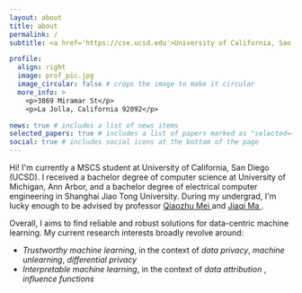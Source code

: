```yaml
---
layout: about
title: about
permalink: /
subtitle: <a href='https://cse.ucsd.edu'>University of California, San Diego</a>. Address. y2tu@ucsd.edu.

profile:
  align: right
  image: prof_pic.jpg
  image_circular: false # crops the image to make it circular
  more_info: >
    <p>3869 Miramar St</p>
    <p>La Jolla, California 92092</p>

news: true # includes a list of news items
selected_papers: true # includes a list of papers marked as "selected={true}"
social: true # includes social icons at the bottom of the page
---
```


<p> Hi! I'm currently a MSCS student at University of California, San Diego (UCSD). I received a bachelor degree of computer science at University of Michigan, Ann Arbor, and a bachelor degree of electrical computer engineering in Shanghai Jiao Tong University. During my undergrad, I'm lucky enough to be advised by professor <a href = 'https://umich-foreseer.github.io'> Qiaozhu Mei </a> and <a href='https://jiaqima.github.io'> Jiaqi Ma </a>. </p>

<p>Overall, I aims to find reliable and robust solutions for data-centric machine learning. My current research interests broadly revolve around:</p>
<ul>
  <li><em>Trustworthy machine learning</em>, in the context of <em> data privacy</em>, <em> machine unlearning</em>, <em> differential privacy </em></li>
  <li><em>Interpretable machine learning</em>, in the context of <em> data attribution </em>, <em> influence functions</em> </li>
</ul>

